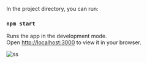 

In the project directory, you can run:

### `npm start`

Runs the app in the development mode.\
Open [http://localhost:3000](http://localhost:3000) to view it in your browser.




![ss](https://github.com/user-attachments/assets/478f3a66-a3a2-491e-8cc7-8b3482a5fd38)
